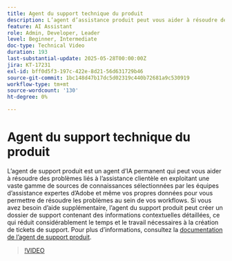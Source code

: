 ```yaml
---
title: Agent du support technique du produit
description: L’agent d’assistance produit peut vous aider à résoudre des problèmes en exploitant une vaste gamme de sources de connaissances sélectionnées par des équipes d’assistance expertes d’Adobe et même vos propres données. Si vous avez besoin d’aide supplémentaire, l’agent du support produit peut maintenant créer un dossier de support avec des informations contextuelles détaillées.
feature: AI Assistant
role: Admin, Developer, Leader
level: Beginner, Intermediate
doc-type: Technical Video
duration: 193
last-substantial-update: 2025-05-28T00:00:00Z
jira: KT-17231
exl-id: bff0d5f3-197c-422e-8d21-56d631729b46
source-git-commit: 1bc148d47b17dc5d02319c440b72681a9c530919
workflow-type: tm+mt
source-wordcount: '130'
ht-degree: 0%

---
```


# Agent du support technique du produit

L’agent de support produit est un agent d’IA permanent qui peut vous aider à résoudre des problèmes liés à l’assistance clientèle en exploitant une vaste gamme de sources de connaissances sélectionnées par les équipes d’assistance expertes d’Adobe et même vos propres données pour vous permettre de résoudre les problèmes au sein de vos workflows. Si vous avez besoin d’aide supplémentaire, l’agent du support produit peut créer un dossier de support contenant des informations contextuelles détaillées, ce qui réduit considérablement le temps et le travail nécessaires à la création de tickets de support. Pour plus d’informations, consultez la [documentation de l’agent de support produit](https://experienceleague.adobe.com/fr/docs/experience-platform/ai-assistant/new-features/customer-support).

>[!VIDEO](https://video.tv.adobe.com/v/3443185/?learn=on&enablevpops&captions=fre_fr)
